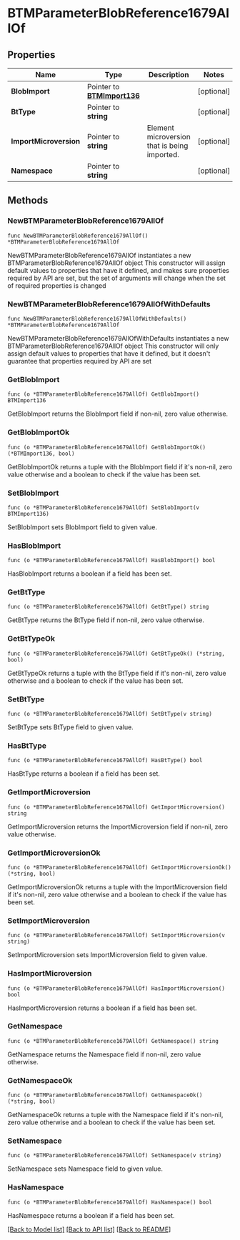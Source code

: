# BTMParameterBlobReference1679AllOf

## Properties

Name | Type | Description | Notes
------------ | ------------- | ------------- | -------------
**BlobImport** | Pointer to [**BTMImport136**](BTMImport136.md) |  | [optional] 
**BtType** | Pointer to **string** |  | [optional] 
**ImportMicroversion** | Pointer to **string** | Element microversion that is being imported. | [optional] 
**Namespace** | Pointer to **string** |  | [optional] 

## Methods

### NewBTMParameterBlobReference1679AllOf

`func NewBTMParameterBlobReference1679AllOf() *BTMParameterBlobReference1679AllOf`

NewBTMParameterBlobReference1679AllOf instantiates a new BTMParameterBlobReference1679AllOf object
This constructor will assign default values to properties that have it defined,
and makes sure properties required by API are set, but the set of arguments
will change when the set of required properties is changed

### NewBTMParameterBlobReference1679AllOfWithDefaults

`func NewBTMParameterBlobReference1679AllOfWithDefaults() *BTMParameterBlobReference1679AllOf`

NewBTMParameterBlobReference1679AllOfWithDefaults instantiates a new BTMParameterBlobReference1679AllOf object
This constructor will only assign default values to properties that have it defined,
but it doesn't guarantee that properties required by API are set

### GetBlobImport

`func (o *BTMParameterBlobReference1679AllOf) GetBlobImport() BTMImport136`

GetBlobImport returns the BlobImport field if non-nil, zero value otherwise.

### GetBlobImportOk

`func (o *BTMParameterBlobReference1679AllOf) GetBlobImportOk() (*BTMImport136, bool)`

GetBlobImportOk returns a tuple with the BlobImport field if it's non-nil, zero value otherwise
and a boolean to check if the value has been set.

### SetBlobImport

`func (o *BTMParameterBlobReference1679AllOf) SetBlobImport(v BTMImport136)`

SetBlobImport sets BlobImport field to given value.

### HasBlobImport

`func (o *BTMParameterBlobReference1679AllOf) HasBlobImport() bool`

HasBlobImport returns a boolean if a field has been set.

### GetBtType

`func (o *BTMParameterBlobReference1679AllOf) GetBtType() string`

GetBtType returns the BtType field if non-nil, zero value otherwise.

### GetBtTypeOk

`func (o *BTMParameterBlobReference1679AllOf) GetBtTypeOk() (*string, bool)`

GetBtTypeOk returns a tuple with the BtType field if it's non-nil, zero value otherwise
and a boolean to check if the value has been set.

### SetBtType

`func (o *BTMParameterBlobReference1679AllOf) SetBtType(v string)`

SetBtType sets BtType field to given value.

### HasBtType

`func (o *BTMParameterBlobReference1679AllOf) HasBtType() bool`

HasBtType returns a boolean if a field has been set.

### GetImportMicroversion

`func (o *BTMParameterBlobReference1679AllOf) GetImportMicroversion() string`

GetImportMicroversion returns the ImportMicroversion field if non-nil, zero value otherwise.

### GetImportMicroversionOk

`func (o *BTMParameterBlobReference1679AllOf) GetImportMicroversionOk() (*string, bool)`

GetImportMicroversionOk returns a tuple with the ImportMicroversion field if it's non-nil, zero value otherwise
and a boolean to check if the value has been set.

### SetImportMicroversion

`func (o *BTMParameterBlobReference1679AllOf) SetImportMicroversion(v string)`

SetImportMicroversion sets ImportMicroversion field to given value.

### HasImportMicroversion

`func (o *BTMParameterBlobReference1679AllOf) HasImportMicroversion() bool`

HasImportMicroversion returns a boolean if a field has been set.

### GetNamespace

`func (o *BTMParameterBlobReference1679AllOf) GetNamespace() string`

GetNamespace returns the Namespace field if non-nil, zero value otherwise.

### GetNamespaceOk

`func (o *BTMParameterBlobReference1679AllOf) GetNamespaceOk() (*string, bool)`

GetNamespaceOk returns a tuple with the Namespace field if it's non-nil, zero value otherwise
and a boolean to check if the value has been set.

### SetNamespace

`func (o *BTMParameterBlobReference1679AllOf) SetNamespace(v string)`

SetNamespace sets Namespace field to given value.

### HasNamespace

`func (o *BTMParameterBlobReference1679AllOf) HasNamespace() bool`

HasNamespace returns a boolean if a field has been set.


[[Back to Model list]](../README.md#documentation-for-models) [[Back to API list]](../README.md#documentation-for-api-endpoints) [[Back to README]](../README.md)


